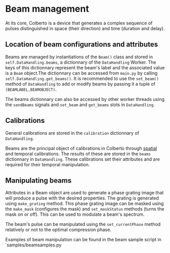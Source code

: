 # Beam management

At its core, Colberto is a device that generates a complex sequence of pulses distinguished in space (their direction) and time (duration and delay). 

## Location of beam configurations and attributes
Beams are managed by instantiations of the `Beam()` class and stored in `self.DataHandling.beams`, a dictionnary of the `DataHandling` Worker. The keys of this dictionnary represent the beam's label and the associated value is a `Beam` object.The dictionnary can be accessed from `main.py` by calling `self.DataHandling.get_beams()`. It is recommended to use the `set_beam()` method of `DataHandling` to add or modify beams by passing it a tuple of `(BEAMLABEL,BEAMOBJECT)`. 

The beams dictionnary can also be accessed by other worker threads using the `sendBeams` signals and `set_beam` and `get_beams` slots in `DataHandling`.

## Calibrations

General calibrations are stored in the `calibration` dictionnary of `DataHandling`.

Beams are the principal object of calibrations in Colberto through [spatial](calibrations/spatial_calibration.md) and temporal calibrations. The results of these are stored in the `beams` dictionnary in `DataHandling`. These calibrations set their attributes and are required for their temporal manipulation.

## Manipulating beams

Attributes in a Beam object are used to generate a phase grating image that will produce a pulse with the desired properties. The grating is generated using `make_grating` method. This phase grating image can be masked using the `make_mask` (configures the mask) and `set_maskStatus` methods (turns the mask on or off). This can be used to modulate a beam's spectrum.

The beam's pulse can be manipulated using the `set_currentPhase` method relatively or not to the optimal compression phase.

Examples of beam manipulation can be found in the beam sample script in `samples/beamsamples.py